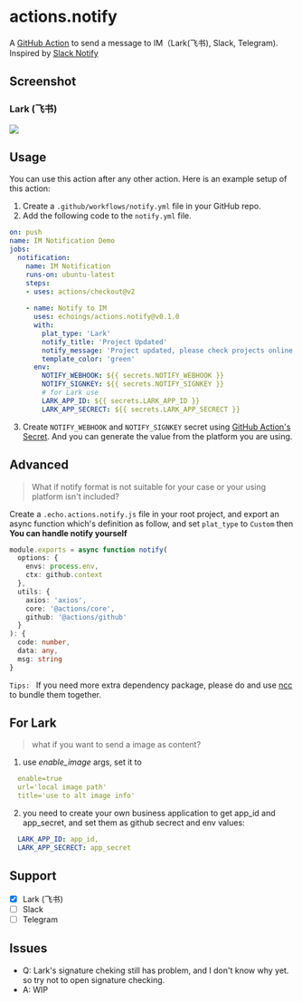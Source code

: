 # actions.notify

A [GitHub Action](https://github.com/features/actions) to send a message to IM（Lark(飞书), Slack, Telegram). Inspired by [Slack Notify](https://github.com/marketplace/actions/slack-notify)

## **Screenshot**
### Lark (飞书)
![](https://cdn.jsdelivr.net/gh/echoings/un@l/assets/20210112152617.png)

## Usage

You can use this action after any other action. Here is an example setup of this action:

1. Create a `.github/workflows/notify.yml` file in your GitHub repo.
2. Add the following code to the `notify.yml` file.

```yml
on: push
name: IM Notification Demo
jobs:
  notification:
    name: IM Notification
    runs-on: ubuntu-latest
    steps:
    - uses: actions/checkout@v2
    
    - name: Notify to IM
      uses: echoings/actions.notify@v0.1.0
      with:
        plat_type: 'Lark'
        notify_title: 'Project Updated'
        notify_message: 'Project updated, please check projects online status'
        template_color: 'green'
      env:
        NOTIFY_WEBHOOK: ${{ secrets.NOTIFY_WEBHOOK }}
        NOTIFY_SIGNKEY: ${{ secrets.NOTIFY_SIGNKEY }}
        # for Lark use
        LARK_APP_ID: ${{ secrets.LARK_APP_ID }}
        LARK_APP_SECRECT: ${{ secrets.LARK_APP_SECRECT }}
```

3. Create `NOTIFY_WEBHOOK` and `NOTIFY_SIGNKEY` secret using [GitHub Action's Secret](https://help.github.com/en/actions/configuring-and-managing-workflows/creating-and-storing-encrypted-secrets#creating-encrypted-secrets-for-a-repository). And you can generate the value from the platform you are using.

## Advanced

> What if notify format is not suitable for your case or your using platform isn't included?

Create a `.echo.actions.notify.js` file in your root project, and export an async function which's definition as follow, and set `plat_type` to `Custom` then **You can handle notify yourself**

```Typescript
module.exports = async function notify(
  options: {
    envs: process.env,
    ctx: github.context
  },
  utils: {
    axios: 'axios',
    core: '@actions/core',
    github: '@actions/github'
  }
): {
  code: number,
  data: any,
  msg: string
}
```
`Tips: ` If you need more extra dependency package, please do and use [ncc](https://github.com/vercel/ncc#readme) to bundle them together.

## For Lark
> what if you want to send a image as content?
1. use *enable_image* args, set it to
```yaml 
  enable=true
  url='local image path'
  title='use to alt image info'
```

2. you need to create your own business application to get app_id and app_secret, and set them as github secrect and env values:
```yaml
  LARK_APP_ID: app_id,
  LARK_APP_SECRECT: app_secret
```
## Support
- [x] Lark (飞书)
- [ ] Slack
- [ ] Telegram

## Issues
+ Q: Lark's signature cheking still has problem, and I don't know why yet. so try not to open signature checking.
+ A: WIP
